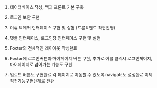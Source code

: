 1. 데이터베이스 작성, 백과 프론트 기본 구축

2. 로그인 보안 구현

3. 이슈 트레커 인터페이스 구현 및 실험 (프론트앤드 작업진행)

4. 댓글 인터페이스, 로그인창 인터페이스 구현 및 실험

5. Footer의 전체적인 레이아웃 작성완료

6. Footer에 로그인버튼과 마이페이지 버튼 구현, 추가로 이를 클릭시 로그인페이지, 마이페이지로 넘어가는 기능도 구현

7. 업로드 버튼도 구현완료 각 페이지로 이동할 수 있도록 navigate도 설정완료 이제 직접기능구현단계로 전환
